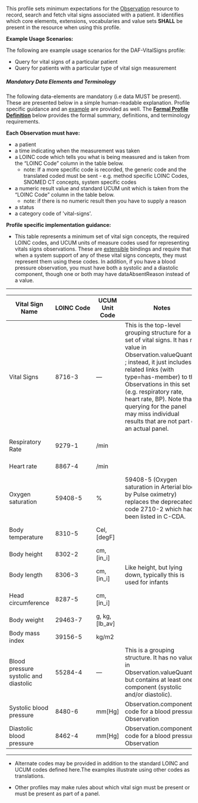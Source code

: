 This profile sets minimum expectations for the [Observation] resource to record, search and fetch vital signs associated with a patient. It identifies which core elements, extensions, vocabularies and value sets **SHALL** be present in the resource when using this profile.

**Example Usage Scenarios:**

The following are example usage scenarios for the DAF-VitalSigns
profile:

-   Query for vital signs of a particular patient
-   Query for patients with a particular type of vital sign measurement

##### Mandatory Data Elements and Terminology


The following data-elements are mandatory (i.e data MUST be present). These are presented below in a simple human-readable explanation.  Profile specific guidance and an [example](#example) are provided as well.  The [**Formal Profile Definition**](#profile) below provides the  formal summary, definitions, and  terminology requirements.  

**Each Observation must have:**

-   a patient
-   a time indicating when the measurement was taken
-   a LOINC code which tells you what is being measured and is taken from the “LOINC Code” column in the table below.
    -   note: If a more specific code is recorded, the generic code and the translated coded must be sent - e.g. method specific LOINC Codes, SNOMED CT concepts, system specific codes
-   a numeric result value and standard UCUM unit which is taken from the “LOINC Code” column in the table below.
    -   note: if there is no numeric result then you have to supply a reason
-   a status
-   a category code of 'vital-signs'. 

**Profile specific implementation guidance:**

* This table represents a minimum set of vital sign concepts, the required LOINC codes, and UCUM units of measure codes used for representing vitals signs observations. These are [extensible] bindings and require that when a system support of any of these vital signs concepts, they must represent them using these codes. In addition, if you have a blood pressure observation, you must have both a systolic and a diastolic component, though one or both may have dataAbsentReason instead of a value.

---

Vital Sign Name | LOINC&nbsp;Code | UCUM Unit Code  | Notes  | Examples
--- | --- | --- | --- | ---
Vital Signs | 8716-3 | — | This is the top-level grouping structure for a set of vital signs.  It has no value in Observation.valueQuantity ; instead, it just includes related links (with type=has-member) to the Observations in this set (e.g. respiratory rate, heart rate, BP).  Note that querying for the panel may miss individual results that are not part of an actual panel. |[Vital Signs Panel Example](todo.html)
Respiratory Rate | 9279-1 |/min | |[Vital Signs Respiratory Rate Example](todo.html)
Heart rate | 8867-4 | /min | |[Vital Signs Heart Rate Example](todo.html)
Oxygen saturation | 59408-5  | % | 59408-5 (Oxygen saturation in Arterial blood by Pulse oximetry) replaces the deprecated code 2710-2 which had been listed in C-CDA.  |[Vital Signs Oxygen Saturation Example](todo.html)
Body temperature | 8310-5 | Cel, [degF] | |[Vital Signs Body Temperature Example](todo.html)
Body height | 8302-2 | cm, [in_i] | |[Vital Signs Body height Example](todo.html)
Body length | 8306-3 | cm, [in_i] | Like height, but lying down, typically this is used for infants |[Vital Signs Body Length Example](todo.html)
Head circumference | 8287-5 | cm, [in_i]||[Vital Signs Head Cirmcumference Example](todo.html)
Body weight | 29463-7 | g, kg,[lb_av]||[Vital Signs Body Weight Example](todo.html)
Body mass index | 39156-5 | kg/m2 ||[Vital  Body Mass Example](todo.html)
Blood pressure systolic and diastolic | 55284-4 | — | This is a grouping structure. It has no value in Observation.valueQuantity but contains at least one component (systolic and/or diastolic). | [Vital Signs Blood Pressure Example](todo.html)
Systolic blood pressure |8480-6 | mm[Hg] | Observation.component code for a blood pressure Observation|[Vital Signs Blood Pressure Example](todo.html)
Diastolic blood pressure | 8462-4 | mm[Hg] | Observation.component code for a blood pressure Observation|[Vital Signs Blood Pressure Example](todo.html)

---

* Alternate codes may be provided in addition to the standard LOINC and UCUM codes defined here.The examples illustrate using other codes as translations.

* Other profiles may make rules about which vital sign must be present or must be present as part of a panel.


[Observation]: http://hl7-fhir.github.io/observation.html
[extensible]: (http://hl7-fhir.github.io/terminologies.html#extensible)


